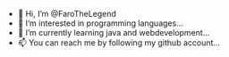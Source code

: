 - 👋 Hi, I’m @FaroTheLegend
- 👀 I’m interested in programming languages...
- 🌱 I’m currently learning java and webdevelopment...
- 📫 You can reach me by following my github account...

<!---
NaFaro1/NaFaro1 is a ✨ special ✨ repository because its `README.md` (this file) appears on your GitHub profile.
You can click the Preview link to take a look at your changes.
--->
